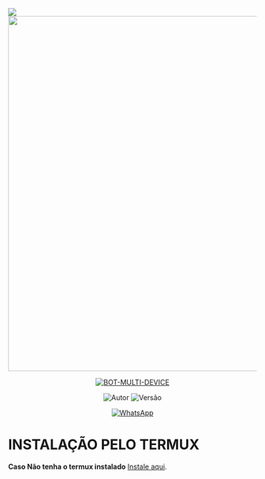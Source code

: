 <img src="https://readme-typing-svg.herokuapp.com/?font=mono&size=30&duration=4000&color=FF0000&center=false&vCenter=false&lines=𝑨𝒌𝒊𝒓𝒂𝑩𝒐𝒕-𝑴𝑫+V1.1✓;𝐁𝐎𝐓+𝐌𝐔𝐋𝐓𝐈+𝐃𝐄𝐕𝐈𝐂𝐄;✿✿✿✿"> 

<img src="https://i.postimg.cc/mZm7fRQ5/IMG-20250507-WA0010.jpg" width="720">

 <p align="center">
 <a href="#"><img title="BOT-MULTI-DEVICE" src="https://img.shields.io/badge/BOT•MULTI•DEVICE-blue?&style=for-the-badge"></a>
 </p>
 
 <p align="center">
 <img title="Autor" src="https://img.shields.io/badge/Autor-xdk-orange.svg?style=for-the-badge&logo=github"></a>
 <img title="Versão" src="https://img.shields.io/badge/Versão-1.1-orange.svg?style=for-the-badge&logo=github"></a>
 </p>
 
 <div align="center">
   
 [![WhatsApp](https://img.shields.io/badge/Suporte-25D366?style=for-the-badge&logo=whatsapp&logoColor=white)](
 https://whatsapp.com/channel/0029VbAVdnQ23n3WMAmqXA1O)
 </div>
 
 # INSTALAÇÃO PELO TERMUX
 
 **Caso Não tenha o termux instalado**
 [Instale aqui](https://www.mediafire.com/file/0npdmv51pnttps0/com.termux_0.119.1-119_minAPI21(arm64-v8a,armeabi-v7a,x86,x86_64)(nodpi)_apkmirror.com.apk/file).
 
 
